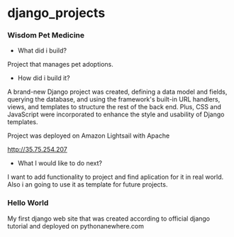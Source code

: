 # django_projects

### Wisdom Pet Medicine
- What did i build?

Project that manages pet adoptions.
- How did i build it?

A brand-new Django project was created, defining a data model and fields, querying the database, and using the framework's built-in URL handlers, views, and templates to structure the rest of the back end. Plus, CSS and JavaScript were incorporated  to enhance the style and usability of Django templates.

Project was deployed on Amazon Lightsail with Apache

http://35.75.254.207
- What I would like to do next?

I want to add functionality to project and find aplication for it in real world. Also i an going to use it as template for future projects.


### Hello World
My first django web site that was created according to official django tutorial and deployed on pythonanewhere.com

